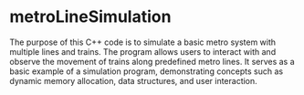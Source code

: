 # metroLineSimulation

The purpose of this C++ code is to simulate a basic metro system with multiple lines and trains. The program allows users to interact with and observe the movement of trains along predefined metro lines.  It serves as a basic example of a simulation program, demonstrating concepts such as dynamic memory allocation, data structures, and user interaction.
